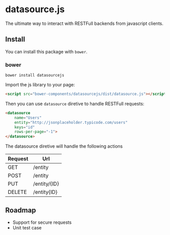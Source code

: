 # datasource.js

The ultimate way to interact with RESTFull backends from javascript clients.

## Install

You can install this package with `bower`.

### bower

```shell
bower install datasourcejs
```

Import the js library to your page:

```html
<script src="bower-components/datasourcejs/dist/datasource.js"></script>
```

Then you can use `datasource` diretive to handle RESTFull requests:

```html
<datasource 
    name="Users" 
    entity="http://jsonplaceholder.typicode.com/users" 
    keys="id" 
    rows-per-page="-1">
</datasource>
```

The datasource diretive will handle the following actions

| Request  | Url |
| ------------- | ------------- |
| GET  | /entity  |
| POST  | /entity  |
| PUT  | /entity/{ID}  |
| DELETE  | /entity{ID}  |

## Roadmap

- Support for secure requests
- Unit test case
